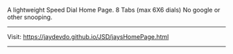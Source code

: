 
A lightweight Speed Dial Home Page.
8 Tabs (max 6X6 dials)
No google or other snooping.

--------------------------------------------------------------


Visit:   https://jaydevdo.github.io/JSD/jaysHomePage.html


--------------------------------------------------------------
